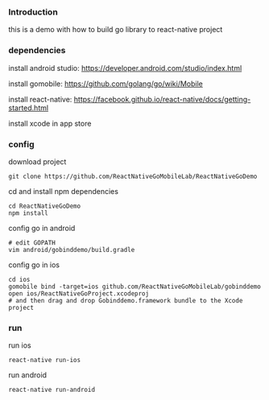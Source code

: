 ### Introduction

this is a demo with how to build go library to react-native project 

### dependencies

install android studio: https://developer.android.com/studio/index.html


install gomobile: https://github.com/golang/go/wiki/Mobile


install react-native: https://facebook.github.io/react-native/docs/getting-started.html


install xcode in app store



### config

download project 

    git clone https://github.com/ReactNativeGoMobileLab/ReactNativeGoDemo

cd and install npm dependencies

    cd ReactNativeGoDemo
    npm install

config go in android
    
    # edit GOPATH 
    vim android/gobinddemo/build.gradle
    
config go in ios

    cd ios
    gomobile bind -target=ios github.com/ReactNativeGoMobileLab/gobinddemo
    open ios/ReactNativeGoProject.xcodeproj
    # and then drag and drop Gobinddemo.framework bundle to the Xcode project
    
### run

run ios
    
    react-native run-ios

run android

    react-native run-android

